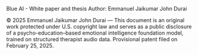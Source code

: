 Blue AI - White paper and thesis 
Author: Emmanuel Jaikumar John Durai

© 2025 Emmanuel Jaikumar John Durai — This document is an original work protected under U.S.
copyright law and serves as a public disclosure of a psycho-education–based emotional intelligence
foundation model, trained on structured therapist audio data. Provisional patent filed on February 25, 2025.
